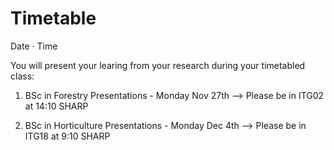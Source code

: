# Timetable

Date · Time

You will present your learing from your research  during your timetabled class: 

1. BSc in Forestry Presentations - Monday Nov 27th
--> Please be in ITG02 at 14:10 SHARP

2. BSc in Horticulture Presentations - Monday Dec 4th
--> Please be in ITG18 at 9:10 SHARP
